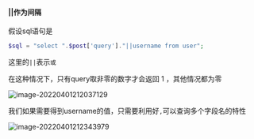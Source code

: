 #### ||作为间隔

假设sql语句是

```php
$sql = "select ".$post['query']."||username from user";
```

这里的`||`表示`或`

在这种情况下，只有query取非零的数字才会返回 1 ，其他情况都为零

![image-20220401212037129](特殊的语句分析/image-20220401212037129.png)

我们如果需要得到username的值，只需要利用好`,`可以查询多个字段名的特性

![image-20220401212343979](特殊的语句分析/image-20220401212343979.png)